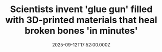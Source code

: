 ---
title: "Scientists invent 'glue gun' filled with 3D-printed materials that heal broken bones 'in minutes'"
date: 2025-09-12T17:52:00.000Z
category: Human Kindness
externalLink: "https://www.goodgoodgood.co/articles/glue-gun-heals-broken-bones"
image: ""
excerpt: "The device delivers bone grafts in real-time.…"
---